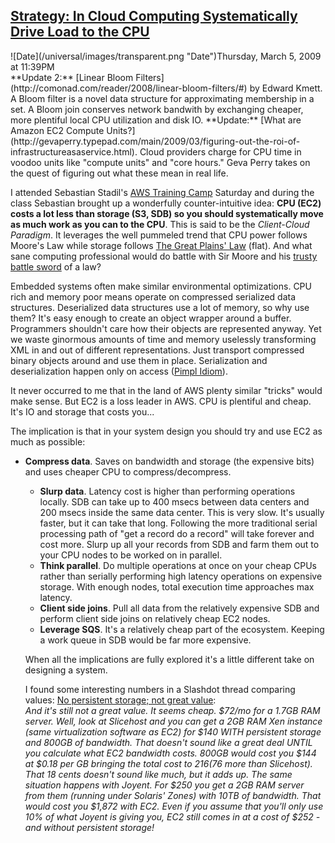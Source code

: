 ## [Strategy: In Cloud Computing Systematically Drive Load to the CPU](/blog/2009/3/6/strategy-in-cloud-computing-systematically-drive-load-to-the.html)

<div class="journal-entry-tag journal-entry-tag-post-title"><span class="posted-on">![Date](/universal/images/transparent.png "Date")Thursday, March 5, 2009 at 11:39PM</span></div>

<div class="body">**Update 2:** [Linear Bloom Filters](http://comonad.com/reader/2008/linear-bloom-filters/#) by Edward Kmett. A Bloom filter is a novel data structure for approximating membership in a set. A Bloom join conserves network bandwith by exchanging cheaper, more plentiful local CPU utilization and disk IO.  
**Update:** [What are Amazon EC2 Compute Units?](http://gevaperry.typepad.com/main/2009/03/figuring-out-the-roi-of-infrastructureasaservice.html). Cloud providers charge for CPU time in voodoo units like "compute units" and "core hours." Geva Perry takes on the quest of figuring out what these mean in real life.  

I attended Sebastian Stadil's [AWS Training Camp](http://web.meetup.com/66/calendar/7478988/?a=cr1c_grp) Saturday and during the class Sebastian brought up a wonderfully counter-intuitive idea: **CPU (EC2) costs a lot less than storage (S3, SDB) so you should systematically move as much work as you can to the CPU**. This is said to be the _Client-Cloud Paradigm_. It leverages the well pummeled trend that CPU power follows Moore's Law while storage follows [The Great Plains' Law](http://www.manishin.com/photos/best_photos/Images/great_plains.jpg) (flat). And what sane computing professional would do battle with Sir Moore and his [trusty battle sword](http://heim.ifi.uio.no/~thomas/lists/images/xena01.jpg) of a law?  

Embedded systems often make similar environmental optimizations. CPU rich and memory poor means operate on compressed serialized data structures. Deserialized data structures use a lot of memory, so why use them? It's easy enough to create an object wrapper around a buffer. Programmers shouldn't care how their objects are represented anyway. Yet we waste ginormous amounts of time and memory uselessly transforming XML in and out of different representations. Just transport compressed binary objects around and use them in place. Serialization and deserialization happen only on access ([Pimpl Idiom](http://en.wikipedia.org/wiki/Opaque_pointer)).  

It never occurred to me that in the land of AWS plenty similar "tricks" would make sense. But EC2 is a loss leader in AWS. CPU is plentiful and cheap. It's IO and storage that costs you...  

The implication is that in your system design you should try and use EC2 as much as possible:  
*   **Compress data**. Saves on bandwidth and storage (the expensive bits) and uses cheaper CPU to compress/decompress.  
    *   **Slurp data**. Latency cost is higher than performing operations locally. SDB can take up to 400 msecs between data centers and 200 msecs inside the same data center. This is very slow. It's usually faster, but it can take that long. Following the more traditional serial processing path of "get a record do a record" will take forever and cost more. Slurp up all your records from SDB and farm them out to your CPU nodes to be worked on in parallel.  
    *   **Think parallel**. Do multiple operations at once on your cheap CPUs rather than serially performing high latency operations on expensive storage. With enough nodes, total execution time approaches max latency.  
    *   **Client side joins**. Pull all data from the relatively expensive SDB and perform client side joins on relatively cheap EC2 nodes.  
    *   **Leverage SQS**. It's a relatively cheap part of the ecosystem. Keeping a work queue in SDB would be far more expensive.  

    When all the implications are fully explored it's a little different take on designing a system.  

    I found some interesting numbers in a Slashdot thread comparing values: [No persistent storage; not great value](http://developers.slashdot.org/comments.pl?sid=501678&cid=22883640):  
    _And it's still not a great value. It seems cheap. $72/mo for a 1.7GB RAM server. Well, look at Slicehost and you can get a 2GB RAM Xen instance (same virtualization software as EC2) for $140 WITH persistent storage and 800GB of bandwidth. That doesn't sound like a great deal UNTIL you calculate what EC2 bandwidth costs. 800GB would cost you $144 at $0.18 per GB bringing the total cost to $216 ($76 more than Slicehost). That 18 cents doesn't sound like much, but it adds up. The same situation happens with Joyent. For $250 you get a 2GB RAM server from them (running under Solaris' Zones) with 10TB of bandwidth. That would cost you $1,872 with EC2\. Even if you assume that you'll only use 10% of what Joyent is giving you, EC2 still comes in at a cost of $252 - and without persistent storage!_</div>